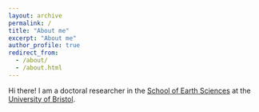 ```yaml
---
layout: archive
permalink: /
title: "About me"
excerpt: "About me"
author_profile: true
redirect_from: 
  - /about/
  - /about.html
---
```


Hi there! I am a doctoral researcher in the [School of Earth Sciences](https://www.bristol.ac.uk/earthsciences/)
at the [University of Bristol](https://www.bristol.ac.uk/).